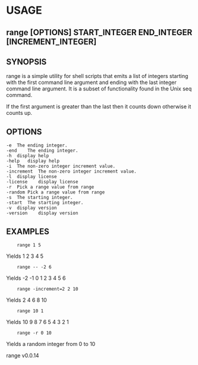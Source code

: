 
# USAGE

## range [OPTIONS] START_INTEGER END_INTEGER [INCREMENT_INTEGER]

## SYNOPSIS

range is a simple utility for shell scripts that emits a list of 
integers starting with the first command line argument and 
ending with the last integer command line argument. It is a 
subset of functionality found in the Unix seq command.

If the first argument is greater than the last then it counts 
down otherwise it counts up.

## OPTIONS

	-e	The ending integer.
	-end	The ending integer.
	-h	display help
	-help	display help
	-i	The non-zero integer increment value.
	-increment	The non-zero integer increment value.
	-l	display license
	-license	display license
	-r	Pick a range value from range
	-random	Pick a range value from range
	-s	The starting integer.
	-start	The starting integer.
	-v	display version
	-version	display version

## EXAMPLES
	
```
	range 1 5
```

Yields 1 2 3 4 5

```
	range -- -2 6
```

Yields -2 -1 0 1 2 3 4 5 6

```
	range -increment=2 2 10
```

Yields 2 4 6 8 10

```
	range 10 1
```

Yields 10 9 8 7 6 5 4 3 2 1

```
	range -r 0 10
```

Yields a random integer from 0 to 10


range v0.0.14

